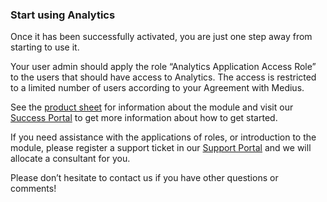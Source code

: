 ### Start using Analytics

Once it has been successfully activated, you are just one step away from starting to use it.  

Your user admin should apply the role “Analytics Application Access Role” to the users that should have access to Analytics. The access is restricted to a limited number of users according to your Agreement with Medius.
 
See the [product sheet](https://www.medius.com/resources/product-brochures/analytics-product-sheet/) for information about the module and visit our [Success Portal](https://success.medius.com/documentation/analytics/) to get more information about how to get started.
 
If you need assistance with the applications of roles, or introduction to the module, please register a support ticket in our [Support Portal](https://support.medius.com/support/login) and we will allocate a consultant for you.
 
Please don’t hesitate to contact us if you have other questions or comments!
